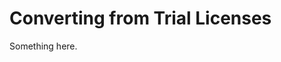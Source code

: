 [title]: # (Converting from Trial Licenses)
[tags]: # (XXX)
[priority]: # (1184)
# Converting from Trial Licenses
Something here.
